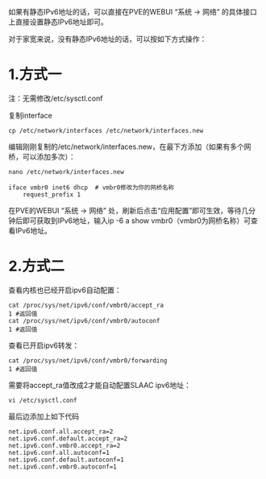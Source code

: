 如果有静态IPv6地址的话，可以直接在PVE的WEBUI “系统 -> 网络” 的具体接口上直接设置静态IPv6地址即可。

对于家宽来说，没有静态IPv6地址的话，可以按如下方式操作：

# 1.方式一

注：无需修改/etc/sysctl.conf

复制interface

```
cp /etc/network/interfaces /etc/network/interfaces.new
```

编辑刚刚复制的/etc/network/interfaces.new，在最下方添加（如果有多个网桥，可以添加多次）：

```
nano /etc/network/interfaces.new

iface vmbr0 inet6 dhcp  # vmbr0修改为你的网桥名称
    request_prefix 1
```

在PVE的WEBUI “系统 -> 网络” 处，刷新后点击“应用配置”即可生效，等待几分钟后即可获取到IPv6地址，输入ip -6 a show vmbr0（vmbr0为网桥名称）可查看IPv6地址。

# 2.方式二

查看内核也已经开启ipv6自动配置：

```
cat /proc/sys/net/ipv6/conf/vmbr0/accept_ra
1 #返回值
cat /proc/sys/net/ipv6/conf/vmbr0/autoconf
1 #返回值
```

查看已开启ipv6转发：

```
cat /proc/sys/net/ipv6/conf/vmbr0/forwarding
1 #返回值
```

需要将accept_ra值改成2才能自动配置SLAAC ipv6地址：

```
vi /etc/sysctl.conf
```

最后边添加上如下代码

```
net.ipv6.conf.all.accept_ra=2
net.ipv6.conf.default.accept_ra=2
net.ipv6.conf.vmbr0.accept_ra=2
net.ipv6.conf.all.autoconf=1
net.ipv6.conf.default.autoconf=1
net.ipv6.conf.vmbr0.autoconf=1
```

